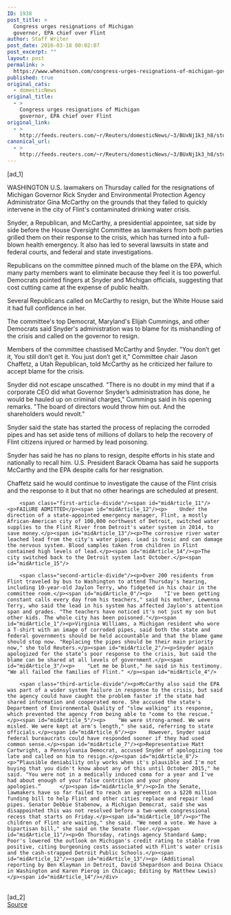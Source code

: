 ```yaml
---
ID: 1938
post_title: >
  Congress urges resignations of Michigan
  governor, EPA chief over Flint
author: Staff Writer
post_date: 2016-03-18 00:02:07
post_excerpt: ""
layout: post
permalink: >
  https://www.whenitson.com/congress-urges-resignations-of-michigan-governor-epa-chief-over-flint/
published: true
original_cats:
  - domesticNews
original_title:
  - >
    Congress urges resignations of Michigan
    governor, EPA chief over Flint
original_link:
  - >
    http://feeds.reuters.com/~r/Reuters/domesticNews/~3/BUxNj1k3_h8/story01.htm
canonical_url:
  - >
    http://feeds.reuters.com/~r/Reuters/domesticNews/~3/BUxNj1k3_h8/story01.htm
---
```

 [ad_1]
<br><div id="articleText">
<span id="midArticle_start"/>

<span id="midArticle_0"/><span class="focusParagraph" readability="4"><p><span class="articleLocation">WASHINGTON</span> U.S. lawmakers on Thursday called for the resignations of Michigan Governor Rick Snyder and Environmental Protection Agency Administrator Gina McCarthy on the grounds that they failed to quickly intervene in the city of Flint's contaminated drinking water crisis.</p></span><span id="midArticle_1"/><p>Snyder, a Republican, and McCarthy, a presidential appointee, sat side by side before the House Oversight Committee as lawmakers from both parties grilled them on their response to the crisis, which has turned into a full-blown health emergency. It also has led to several lawsuits in state and federal courts, and federal and state investigations.</p><span id="midArticle_2"/><p>Republicans on the committee pinned much of the blame on the EPA, which many party members want to eliminate because they feel it is too powerful. Democrats pointed fingers at Snyder and Michigan officials, suggesting that cost cutting came at the expense of public health. </p><span id="midArticle_3"/><p>Several Republicans called on McCarthy to resign, but the White House said it had full confidence in her.</p><span id="midArticle_4"/><p>The committee's top Democrat, Maryland's Elijah Cummings, and other Democrats said Snyder's administration was to blame for its mishandling of the crisis and called on the governor to resign. </p><span id="midArticle_5"/><p>Members of the committee chastised McCarthy and Snyder.    "You don’t get it, You still don’t get it. You just don’t get it," Committee chair Jason Chaffetz, a Utah Republican, told McCarthy as he criticized her failure to accept blame for the crisis.</p><span id="midArticle_6"/><p>Snyder did not escape unscathed. "There is no doubt in my mind that if a corporate CEO did what Governor Snyder’s administration has done, he would be hauled up on criminal charges," Cummings said in his opening remarks. "The board of directors would throw him out. And the shareholders would revolt." </p><span id="midArticle_7"/><p>Snyder said the state has started the process of replacing the corroded pipes and has set aside tens of millions of dollars to help the recovery of Flint citizens injured or harmed by lead poisoning.</p><span id="midArticle_8"/><p>Snyder has said he has no plans to resign, despite efforts in his state and nationally to recall him. U.S. President Barack Obama has said he supports McCarthy and the EPA despite calls for her resignation. </p><span id="midArticle_9"/><p>Chaffetz said he would continue to investigate the cause of the Flint crisis and the response to it but that no other hearings are scheduled at present.</p><span id="midArticle_10"/>
        
        <span class="first-article-divide"/><span id="midArticle_11"/><p>FAILURE ADMITTED</p><span id="midArticle_12"/><p>    Under the direction of a state-appointed emergency manager, Flint, a mostly African-American city of 100,000 northwest of Detroit, switched water supplies to the Flint River from Detroit's water system in 2014, to save money.</p><span id="midArticle_13"/><p>The corrosive river water leached lead from the city's water pipes. Lead is toxic and can damage the nervous system. Blood samples taken from children in Flint contained high levels of lead.</p><span id="midArticle_14"/><p>The city switched back to the Detroit system last October.</p><span id="midArticle_15"/>
        
        <span class="second-article-divide"/><p>Over 200 residents from Flint traveled by bus to Washington to attend Thursday's hearing, including 10-year-old Jaylon Terry, who fidgeted in his chair in the committee room.</p><span id="midArticle_0"/><p>    "I've been getting constant calls every day from his teachers," said his mother, Lewenna Terry, who said the lead in his system has affected Jaylon's attention span and grades. "The teachers have noticed it's not just my son but other kids. The whole city has been poisoned."</p><span id="midArticle_1"/><p>Virginia Williams, a Michigan resident who wore a T-shirt with an image of corroded pipes, said both the state and federal governments should be held accountable and that the blame game should stop now. "Replacing the pipes should be their main priority now," she told Reuters.</p><span id="midArticle_2"/><p>Snyder again apologized for the state’s poor response to the crisis, but said the blame can be shared at all levels of government.</p><span id="midArticle_3"/><p>    "Let me be blunt," he said in his testimony. "We all failed the families of Flint." </p><span id="midArticle_4"/>
        
        <span class="third-article-divide"/><p>McCarthy also said the EPA was part of a wider system failure in response to the crisis, but said the agency could have caught the problem faster if the state had shared information and cooperated more. She accused the state's Department of Environmental Quality of "slow walking" its response, which prevented the agency from being able to "come to the rescue."</p><span id="midArticle_5"/><p>    "We were strong-armed. We were misled. We were kept at arm's length," she said, referring to state officials.</p><span id="midArticle_6"/><p>    However, Snyder said federal bureaucrats could have responded sooner if they had used common sense.</p><span id="midArticle_7"/><p>Representative Matt Cartwright, a Pennsylvania Democrat, accused Snyder of apologizing too late and called on him to resign.</p><span id="midArticle_8"/><p>“Plausible deniability only works when it's plausible and I'm not buying that you didn't know about any of this until October 2015," he said. "You were not in a medically induced coma for a year and I've had about enough of your false contrition and your phony apologies.”      </p><span id="midArticle_9"/><p>In the Senate, lawmakers have so far failed to reach an agreement on a $220 million funding bill to help Flint and other cities replace and repair lead pipes. Senator Debbie Stabenow, a Michigan Democrat, said she was disappointed this was not resolved before a two-week congressional recess that starts on Friday.</p><span id="midArticle_10"/><p>"The children of Flint are waiting," she said. "We need a vote. We have a bipartisan bill," she said on the Senate floor.</p><span id="midArticle_11"/><p>On Thursday, ratings agency Standard &amp; Poor's lowered the outlook on Michigan's credit rating to stable from positive, citing burgeoning costs associated with Flint's water crisis and the cash-strapped Detroit Public Schools.</p><span id="midArticle_12"/><span id="midArticle_13"/><p> (Additional reporting by Ben Klayman in Detroit, David Shepardson and Doina Chiacu in Washington and Karen Pierog in Chicago; Editing by Matthew Lewis)</p><span id="midArticle_14"/></div>
<br>[ad_2]
<br><a href="http://feeds.reuters.com/~r/Reuters/domesticNews/~3/BUxNj1k3_h8/story01.htm">Source </a>